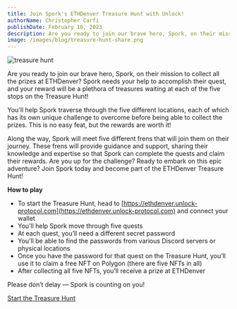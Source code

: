 ```yaml
---
title: Join Spork's ETHDenver Treasure Hunt with Unlock!
authorName: Christopher Carfi
publishDate: February 16, 2023
description: Are you ready to join our brave hero, Spork, on their mission to collect all the prizes at ETHDenver?
image: /images/blog/treasure-hunt-share.png
---
```


![treasure hunt](/images/blog/treasure-hunt-share.png)

Are you ready to join our brave hero, Spork, on their mission to collect all the prizes at ETHDenver? Spork needs your help to accomplish their quest, and your reward will be a plethora of treasures waiting at each of the five stops on the Treasure Hunt! 

You'll help Spork traverse through the five different locations, each of which has its own unique challenge to overcome before being able to collect the prizes. This is no easy feat, but the rewards are worth it!

Along the way, Spork will meet five different frens that will join them on their journey. These frens will provide guidance and support, sharing their knowledge and expertise so that Spork can complete the quests and claim their rewards. Are you up for the challenge? Ready to embark on this epic adventure? Join Spork today and become part of the ETHDenver Treasure Hunt!

**How to play**

- To start the Treasure Hunt, head to [https://ethdenver.unlock-protocol.com](https://ethdenver.unlock-protocol.com) and connect your wallet
- You’ll help Spork move through five quests
- At each quest, you’ll need a different secret password
- You’ll be able to find the passwords from various Discord servers or physical locations
- Once you have the password for that quest on the Treasure Hunt, you’ll use it to claim a free NFT on Polygon (there are five NFTs in all)
- After collecting all five NFTs, you’ll receive a prize at ETHDenver

Please don’t delay — Spork is counting on you! 

[Start the Treasure Hunt](https://ethdenver.unlock-protocol.com)
